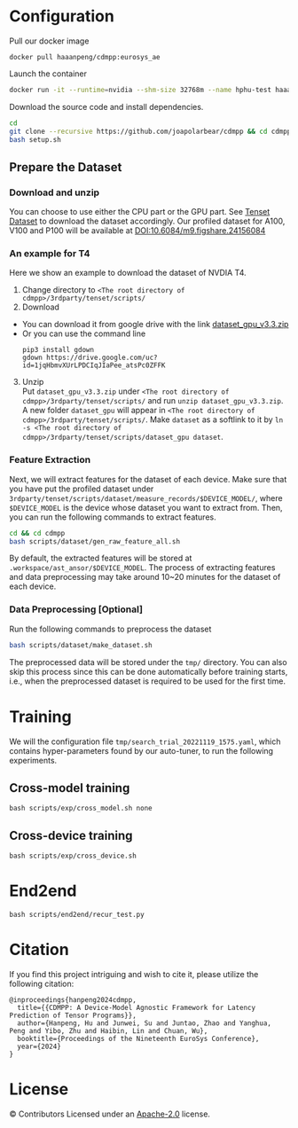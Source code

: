 # Configuration
Pull our docker image
```
docker pull haaanpeng/cdmpp:eurosys_ae
```

Launch the container
```bash
docker run -it --runtime=nvidia --shm-size 32768m --name hphu-test haaanpeng/cdmpp:eurosys_ae /bin/bash
```

Download the source code and install dependencies.
```bash
cd
git clone --recursive https://github.com/joapolarbear/cdmpp && cd cdmpp
bash setup.sh
```

## Prepare the Dataset

### Download and unzip
You can choose to use either the CPU part or the GPU part. See [Tenset Dataset](https://github.com/tlc-pack/tenset/blob/main/docs/get_started_with_cost_model_experiments.md) to download the dataset accordingly. Our profiled dataset for A100, V100 and P100 will be available at [DOI:10.6084/m9.figshare.24156084](https://figshare.com/articles/dataset/cdmpp-data/24156084)

### An example for T4
Here we show an example to download the dataset of NVDIA T4.
1. Change directory to `<The root directory of cdmpp>/3rdparty/tenset/scripts/`
2. Download
  - You can download it from google drive with the link [dataset_gpu_v3.3.zip](https://drive.google.com/file/d/1jqHbmvXUrLPDCIqJIaPee_atsPc0ZFFK/view?usp=sharing)
  - Or you can use the command line
    ```
    pip3 install gdown
    gdown https://drive.google.com/uc?id=1jqHbmvXUrLPDCIqJIaPee_atsPc0ZFFK
    ```
3. Unzip  
  Put `dataset_gpu_v3.3.zip` under `<The root directory of cdmpp>/3rdparty/tenset/scripts/` and run `unzip dataset_gpu_v3.3.zip`.
  A new folder `dataset_gpu` will appear in `<The root directory of cdmpp>/3rdparty/tenset/scripts/`. Make `dataset` as a softlink to it
  by `ln -s <The root directory of cdmpp>/3rdparty/tenset/scripts/dataset_gpu dataset`.

### Feature Extraction
Next, we will extract features for the dataset of each device. Make sure that you have put the profiled dataset under `3rdparty/tenset/scripts/dataset/measure_records/$DEVICE_MODEL/`, where `$DEVICE_MODEL` is the device whose dataset you want to extract from. Then, you can run the following commands to extract features.
```bash
cd && cd cdmpp
bash scripts/dataset/gen_raw_feature_all.sh
``` 
By default, the extracted features will be stored at `.workspace/ast_ansor/$DEVICE_MODEL`.
The process of extracting features and data preprocessing may take around 10~20 minutes for the dataset of each device.

### Data Preprocessing [Optional]
Run the following commands to preprocess the dataset
``` bash
bash scripts/dataset/make_dataset.sh
```
The preprocessed data will be stored under the `tmp/` directory. You can also skip this process since this can be done automatically before training starts, i.e., when the preprocessed dataset is required to be used for the first time. 


# Training
We will the configuration file `tmp/search_trial_20221119_1575.yaml`, which contains hyper-parameters found by our auto-tuner, to run the following experiments.

## Cross-model training
```
bash scripts/exp/cross_model.sh none
```

## Cross-device training
```
bash scripts/exp/cross_device.sh
```

# End2end

```
bash scripts/end2end/recur_test.py
```

# Citation
If you find this project intriguing and wish to cite it, please utilize the following citation:
```
@inproceedings{hanpeng2024cdmpp,
  title={{CDMPP: A Device-Model Agnostic Framework for Latency Prediction of Tensor Programs}},
  author={Hanpeng, Hu and Junwei, Su and Juntao, Zhao and Yanghua, Peng and Yibo, Zhu and Haibin, Lin and Chuan, Wu},
  booktitle={Proceedings of the Nineteenth EuroSys Conference},
  year={2024}
}
```

# License
© Contributors Licensed under an [Apache-2.0](LICENSE) license.